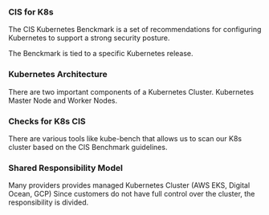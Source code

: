 ### CIS for K8s

The CIS Kubernetes Benckmark is a set of recommendations for configuring Kubernetes to support a strong security posture.

The Benckmark is tied to a specific Kubernetes release.

### Kubernetes Architecture

There are two important components of a Kubernetes Cluster.
Kubernetes Master Node and Worker Nodes.

### Checks for K8s CIS

There are various tools like kube-bench that allows us to scan our K8s cluster based on the CIS Benchmark guidelines.

### Shared Responsibility Model

Many providers provides managed Kubernetes Cluster (AWS EKS, Digital Ocean, GCP)
Since customers do not have full control over the cluster, the responsibility is divided.
